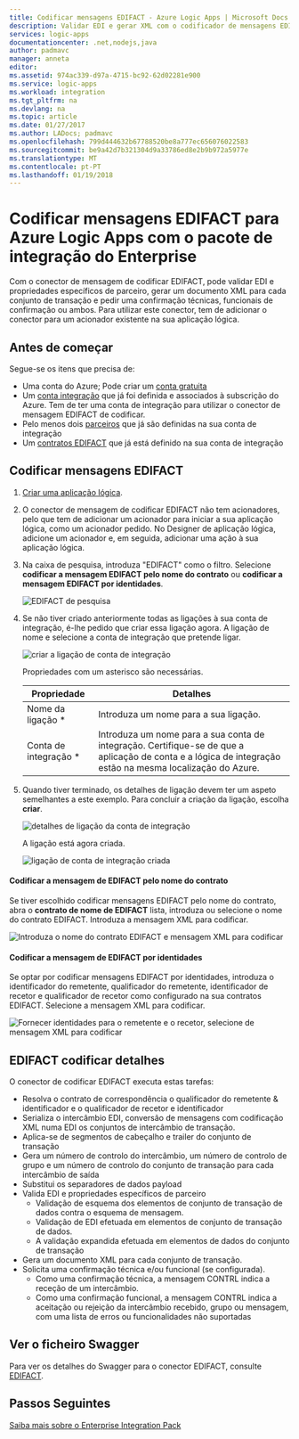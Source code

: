 ```yaml
---
title: Codificar mensagens EDIFACT - Azure Logic Apps | Microsoft Docs
description: Validar EDI e gerar XML com o codificador de mensagens EDIFACT na Enterprise Integration Pack para o Azure Logic Apps
services: logic-apps
documentationcenter: .net,nodejs,java
author: padmavc
manager: anneta
editor: 
ms.assetid: 974ac339-d97a-4715-bc92-62d02281e900
ms.service: logic-apps
ms.workload: integration
ms.tgt_pltfrm: na
ms.devlang: na
ms.topic: article
ms.date: 01/27/2017
ms.author: LADocs; padmavc
ms.openlocfilehash: 799d444632b67788520be8a777ec656076022583
ms.sourcegitcommit: be9a42d7b321304d9a33786ed8e2b9b972a5977e
ms.translationtype: MT
ms.contentlocale: pt-PT
ms.lasthandoff: 01/19/2018
---
```

# <a name="encode-edifact-messages-for-azure-logic-apps-with-the-enterprise-integration-pack"></a>Codificar mensagens EDIFACT para Azure Logic Apps com o pacote de integração do Enterprise

Com o conector de mensagem de codificar EDIFACT, pode validar EDI e propriedades específicos de parceiro, gerar um documento XML para cada conjunto de transação e pedir uma confirmação técnicas, funcionais de confirmação ou ambos.
Para utilizar este conector, tem de adicionar o conector para um acionador existente na sua aplicação lógica.

## <a name="before-you-start"></a>Antes de começar

Segue-se os itens que precisa de:

* Uma conta do Azure; Pode criar um [conta gratuita](https://azure.microsoft.com/free)
* Um [conta integração](logic-apps-enterprise-integration-create-integration-account.md) que já foi definida e associados à subscrição do Azure. Tem de ter uma conta de integração para utilizar o conector de mensagem EDIFACT de codificar. 
* Pelo menos dois [parceiros](logic-apps-enterprise-integration-partners.md) que já são definidas na sua conta de integração
* Um [contratos EDIFACT](logic-apps-enterprise-integration-edifact.md) que já está definido na sua conta de integração

## <a name="encode-edifact-messages"></a>Codificar mensagens EDIFACT

1. [Criar uma aplicação lógica](quickstart-create-first-logic-app-workflow.md).

2. O conector de mensagem de codificar EDIFACT não tem acionadores, pelo que tem de adicionar um acionador para iniciar a sua aplicação lógica, como um acionador pedido. No Designer de aplicação lógica, adicione um acionador e, em seguida, adicionar uma ação à sua aplicação lógica.

3.  Na caixa de pesquisa, introduza "EDIFACT" como o filtro. Selecione **codificar a mensagem EDIFACT pelo nome do contrato** ou **codificar a mensagem EDIFACT por identidades**.
   
    ![EDIFACT de pesquisa](media/logic-apps-enterprise-integration-edifact-encode/edifactdecodeimage1.png)  

3. Se não tiver criado anteriormente todas as ligações à sua conta de integração, é-lhe pedido que criar essa ligação agora. A ligação de nome e selecione a conta de integração que pretende ligar.

    ![criar a ligação de conta de integração](media/logic-apps-enterprise-integration-edifact-encode/edifactencodeimage1.png)  

    Propriedades com um asterisco são necessárias.

    | Propriedade | Detalhes |
    | --- | --- |
    | Nome da ligação * |Introduza um nome para a sua ligação. |
    | Conta de integração * |Introduza um nome para a sua conta de integração. Certifique-se de que a aplicação de conta e a lógica de integração estão na mesma localização do Azure. |

5.  Quando tiver terminado, os detalhes de ligação devem ter um aspeto semelhantes a este exemplo. Para concluir a criação da ligação, escolha **criar**.

    ![detalhes de ligação da conta de integração](media/logic-apps-enterprise-integration-edifact-encode/edifactencodeimage2.png)

    A ligação está agora criada.

    ![ligação de conta de integração criada](media/logic-apps-enterprise-integration-edifact-encode/edifactencodeimage4.png)

#### <a name="encode-edifact-message-by-agreement-name"></a>Codificar a mensagem de EDIFACT pelo nome do contrato

Se tiver escolhido codificar mensagens EDIFACT pelo nome do contrato, abra o **contrato de nome de EDIFACT** lista, introduza ou selecione o nome do contrato EDIFACT. Introduza a mensagem XML para codificar.

![Introduza o nome do contrato EDIFACT e mensagem XML para codificar](media/logic-apps-enterprise-integration-edifact-encode/edifactencodeimage6.png)

#### <a name="encode-edifact-message-by-identities"></a>Codificar a mensagem de EDIFACT por identidades

Se optar por codificar mensagens EDIFACT por identidades, introduza o identificador do remetente, qualificador do remetente, identificador de recetor e qualificador de recetor como configurado na sua contratos EDIFACT. Selecione a mensagem XML para codificar.

![Fornecer identidades para o remetente e o recetor, selecione de mensagem XML para codificar](media/logic-apps-enterprise-integration-edifact-encode/edifactencodeimage7.png)

## <a name="edifact-encode-details"></a>EDIFACT codificar detalhes

O conector de codificar EDIFACT executa estas tarefas: 

* Resolva o contrato de correspondência o qualificador do remetente & identificador e o qualificador de recetor e identificador
* Serializa o intercâmbio EDI, conversão de mensagens com codificação XML numa EDI os conjuntos de intercâmbio de transação.
* Aplica-se de segmentos de cabeçalho e trailer do conjunto de transação
* Gera um número de controlo do intercâmbio, um número de controlo de grupo e um número de controlo do conjunto de transação para cada intercâmbio de saída
* Substitui os separadores de dados payload
* Valida EDI e propriedades específicos de parceiro
  * Validação de esquema dos elementos de conjunto de transação de dados contra o esquema de mensagem.
  * Validação de EDI efetuada em elementos de conjunto de transação de dados.
  * A validação expandida efetuada em elementos de dados do conjunto de transação
* Gera um documento XML para cada conjunto de transação.
* Solicita uma confirmação técnica e/ou funcional (se configurada).
  * Como uma confirmação técnica, a mensagem CONTRL indica a receção de um intercâmbio.
  * Como uma confirmação funcional, a mensagem CONTRL indica a aceitação ou rejeição da intercâmbio recebido, grupo ou mensagem, com uma lista de erros ou funcionalidades não suportadas

## <a name="view-swagger-file"></a>Ver o ficheiro Swagger
Para ver os detalhes do Swagger para o conector EDIFACT, consulte [EDIFACT](/connectors/edifact/).

## <a name="next-steps"></a>Passos Seguintes
[Saiba mais sobre o Enterprise Integration Pack](logic-apps-enterprise-integration-overview.md "Saiba mais sobre o pacote de integração do Enterprise") 

